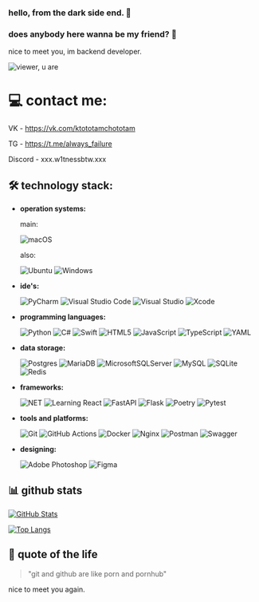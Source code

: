 ### hello, from the dark side end. 🌟
### does anybody here wanna be my friend? 👋

nice to meet you, im backend developer.

![viewer, u are](https://komarev.com/ghpvc/?username=w1tnessbtwwwww)

# 💻 contact me:

VK - https://vk.com/ktototamchototam

TG - https://t.me/always_failure

Discord - xxx.w1tnessbtw.xxx

## 🛠️ technology stack:

- **operation systems:**

  main:

  ![macOS](https://img.shields.io/badge/mac%20os-000000?style=for-the-badge&logo=apple&logoColor=white)

  also:

  ![Ubuntu](https://img.shields.io/badge/Ubuntu-E95420?style=for-the-badge&logo=ubuntu&logoColor=white)
  ![Windows](https://img.shields.io/badge/Windows_11-0078d4?style=for-the-badge&logo=windows-11&logoColor=white)

- **ide's:**

  ![PyCharm](https://img.shields.io/badge/pycharm-143?style=for-the-badge&logo=pycharm&logoColor=black&color=black&labelColor=green)
  ![Visual Studio Code](https://img.shields.io/badge/Visual%20Studio%20Code-0078d7.svg?style=for-the-badge&logo=visual-studio-code&logoColor=white)
  ![Visual Studio](https://img.shields.io/badge/Visual%20Studio-5C2D91.svg?style=for-the-badge&logo=visual-studio&logoColor=white)
  ![Xcode](https://img.shields.io/badge/Xcode-007ACC?style=for-the-badge&logo=Xcode&logoColor=white)

- **programming languages:**
  
  ![Python](https://img.shields.io/badge/Python-3776AB?style=for-the-badge&logo=python&logoColor=white)
  ![C#](https://img.shields.io/badge/C%23-239120?style=for-the-badge&logo=c-sharp&logoColor=white)
  ![Swift](https://img.shields.io/badge/Swift-FA7343?style=for-the-badge&logo=swift&logoColor=white)
  ![HTML5](https://img.shields.io/badge/html5-%23E34F26.svg?style=for-the-badge&logo=html5&logoColor=white)
  ![JavaScript](https://img.shields.io/badge/javascript-%23323330.svg?style=for-the-badge&logo=javascript&logoColor=%23F7DF1E)
  ![TypeScript](https://img.shields.io/badge/typescript-%23007ACC.svg?style=for-the-badge&logo=typescript&logoColor=white)
  ![YAML](https://img.shields.io/badge/yaml-%23ffffff.svg?style=for-the-badge&logo=yaml&logoColor=151515)
  

- **data storage:**
  
  ![Postgres](https://img.shields.io/badge/postgres-%23316192.svg?style=for-the-badge&logo=postgresql&logoColor=white)
  ![MariaDB](https://img.shields.io/badge/MariaDB-003545?style=for-the-badge&logo=mariadb&logoColor=white)
  ![MicrosoftSQLServer](https://img.shields.io/badge/Microsoft%20SQL%20Server-CC2927?style=for-the-badge&logo=microsoft%20sql%20server&logoColor=white)
  ![MySQL](https://img.shields.io/badge/mysql-4479A1.svg?style=for-the-badge&logo=mysql&logoColor=white)
  ![SQLite](https://img.shields.io/badge/sqlite-%2307405e.svg?style=for-the-badge&logo=sqlite&logoColor=white)
  ![Redis](https://img.shields.io/badge/redis-%23DD0031.svg?style=for-the-badge&logo=redis&logoColor=white)

- **frameworks:**
  
  ![NET](https://img.shields.io/badge/.NET-512BD4?style=for-the-badge&logo=dotnet&logoColor=white)
  ![Learning React](https://img.shields.io/badge/React-20232A?style=for-the-badge&logo=react&logoColor=61DAFB)
  ![FastAPI](https://img.shields.io/badge/FastAPI-005571?style=for-the-badge&logo=fastapi)
  ![Flask](https://img.shields.io/badge/flask-%23000.svg?style=for-the-badge&logo=flask&logoColor=white)
  ![Poetry](https://img.shields.io/badge/Poetry-%233B82F6.svg?style=for-the-badge&logo=poetry&logoColor=0B3D8D)
  ![Pytest](https://img.shields.io/badge/pytest-%23ffffff.svg?style=for-the-badge&logo=pytest&logoColor=2f9fe3)

- **tools and platforms:**
  
  ![Git](https://img.shields.io/badge/Git-F05032?style=for-the-badge&logo=git&logoColor=white)
  ![GitHub Actions](https://img.shields.io/badge/github%20actions-%232671E5.svg?style=for-the-badge&logo=githubactions&logoColor=white)
  ![Docker](https://img.shields.io/badge/Docker-2CA5E0?style=for-the-badge&logo=docker&logoColor=white)
  ![Nginx](https://img.shields.io/badge/nginx-%23009639.svg?style=for-the-badge&logo=nginx&logoColor=white)
  ![Postman](https://img.shields.io/badge/Postman-FF6C37?style=for-the-badge&logo=postman&logoColor=white)
  ![Swagger](https://img.shields.io/badge/-Swagger-%23Clojure?style=for-the-badge&logo=swagger&logoColor=white)
  

- **designing:**
  
  ![Adobe Photoshop](https://img.shields.io/badge/adobe%20photoshop-%2331A8FF.svg?style=for-the-badge&logo=adobe%20photoshop&logoColor=white)
  ![Figma](https://img.shields.io/badge/figma-%23F24E1E.svg?style=for-the-badge&logo=figma&logoColor=white)
  
## 📊 github stats

[![GitHub Stats](https://github-readme-stats.vercel.app/api?username=w1tnessbtwwwww&show_icons=true&theme=radical)](https://github.com/ваш_юзернейм)

[![Top Langs](https://github-readme-stats.vercel.app/api/top-langs/?username=w1tnessbtwwwww&layout=compact&theme=radical)](https://github.com/ваш_юзернейм)

## 💬 quote of the life
> "git and github are like porn and pornhub"

nice to meet you again.

